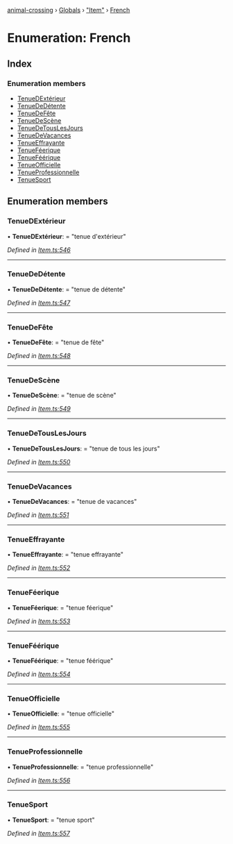 [animal-crossing](../README.md) › [Globals](../globals.md) › ["Item"](../modules/_item_.md) › [French](_item_.french.md)

# Enumeration: French

## Index

### Enumeration members

* [TenueDExtérieur](_item_.french.md#tenuedextérieur)
* [TenueDeDétente](_item_.french.md#tenuededétente)
* [TenueDeFête](_item_.french.md#tenuedefête)
* [TenueDeScène](_item_.french.md#tenuedescène)
* [TenueDeTousLesJours](_item_.french.md#tenuedetouslesjours)
* [TenueDeVacances](_item_.french.md#tenuedevacances)
* [TenueEffrayante](_item_.french.md#tenueeffrayante)
* [TenueFéerique](_item_.french.md#tenueféerique)
* [TenueFéérique](_item_.french.md#tenueféérique)
* [TenueOfficielle](_item_.french.md#tenueofficielle)
* [TenueProfessionnelle](_item_.french.md#tenueprofessionnelle)
* [TenueSport](_item_.french.md#tenuesport)

## Enumeration members

###  TenueDExtérieur

• **TenueDExtérieur**: = "tenue d'extérieur"

*Defined in [Item.ts:546](https://github.com/Norviah/animal-crossing/blob/d0e2651/module/types/Item.ts#L546)*

___

###  TenueDeDétente

• **TenueDeDétente**: = "tenue de détente"

*Defined in [Item.ts:547](https://github.com/Norviah/animal-crossing/blob/d0e2651/module/types/Item.ts#L547)*

___

###  TenueDeFête

• **TenueDeFête**: = "tenue de fête"

*Defined in [Item.ts:548](https://github.com/Norviah/animal-crossing/blob/d0e2651/module/types/Item.ts#L548)*

___

###  TenueDeScène

• **TenueDeScène**: = "tenue de scène"

*Defined in [Item.ts:549](https://github.com/Norviah/animal-crossing/blob/d0e2651/module/types/Item.ts#L549)*

___

###  TenueDeTousLesJours

• **TenueDeTousLesJours**: = "tenue de tous les jours"

*Defined in [Item.ts:550](https://github.com/Norviah/animal-crossing/blob/d0e2651/module/types/Item.ts#L550)*

___

###  TenueDeVacances

• **TenueDeVacances**: = "tenue de vacances"

*Defined in [Item.ts:551](https://github.com/Norviah/animal-crossing/blob/d0e2651/module/types/Item.ts#L551)*

___

###  TenueEffrayante

• **TenueEffrayante**: = "tenue effrayante"

*Defined in [Item.ts:552](https://github.com/Norviah/animal-crossing/blob/d0e2651/module/types/Item.ts#L552)*

___

###  TenueFéerique

• **TenueFéerique**: = "tenue féerique"

*Defined in [Item.ts:553](https://github.com/Norviah/animal-crossing/blob/d0e2651/module/types/Item.ts#L553)*

___

###  TenueFéérique

• **TenueFéérique**: = "tenue féérique"

*Defined in [Item.ts:554](https://github.com/Norviah/animal-crossing/blob/d0e2651/module/types/Item.ts#L554)*

___

###  TenueOfficielle

• **TenueOfficielle**: = "tenue officielle"

*Defined in [Item.ts:555](https://github.com/Norviah/animal-crossing/blob/d0e2651/module/types/Item.ts#L555)*

___

###  TenueProfessionnelle

• **TenueProfessionnelle**: = "tenue professionnelle"

*Defined in [Item.ts:556](https://github.com/Norviah/animal-crossing/blob/d0e2651/module/types/Item.ts#L556)*

___

###  TenueSport

• **TenueSport**: = "tenue sport"

*Defined in [Item.ts:557](https://github.com/Norviah/animal-crossing/blob/d0e2651/module/types/Item.ts#L557)*
